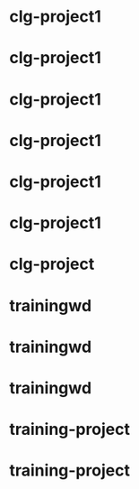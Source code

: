 # clg-project1
# clg-project1
# clg-project1
# clg-project1
# clg-project1
# clg-project1
# clg-project
# trainingwd
# trainingwd
# trainingwd
# training-project
# training-project
